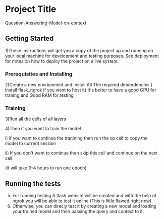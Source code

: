 # Project Title

Question-Answering-Model-on-context

## Getting Started

1)These instructions will get you a copy of the project up and running on your local machine for development and testing purposes. See deployment for notes on how to deploy the project on a live system.

### Prerequisites and Installing

2)Create a new envrionment and Install All The required dependencies ( install flask_ngrok if you want to host it)
It's better to have a good GPU for traning and Good RAM for testing


### Training
3)Run all the cells of all layers

4)Then if you want to train the model

  i) if you want to continue the tranining then run the cp cell to copy the model to current session
  
  ii) If you don't want to continue then skip this cell and continue on the next cell 
  
  (It will take 3-4 hours to run one epoch)


## Running the tests

5) For running testing A flask website will be created and with the help of ngrok you will be able to test it online (This is little flawed right now)
6) Otherwise, you can direcly test it by creating a new model and loading your trained model and then passing the query and context to it.








